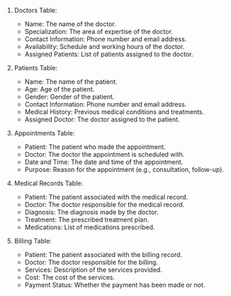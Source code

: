
1. Doctors Table:
   - Name: The name of the doctor.
   - Specialization: The area of expertise of the doctor.
   - Contact Information: Phone number and email address.
   - Availability: Schedule and working hours of the doctor.
   - Assigned Patients: List of patients assigned to the doctor.

2. Patients Table:
   - Name: The name of the patient.
   - Age: Age of the patient.
   - Gender: Gender of the patient.
   - Contact Information: Phone number and email address.
   - Medical History: Previous medical conditions and treatments.
   - Assigned Doctor: The doctor assigned to the patient.

3. Appointments Table:
   - Patient: The patient who made the appointment.
   - Doctor: The doctor the appointment is scheduled with.
   - Date and Time: The date and time of the appointment.
   - Purpose: Reason for the appointment (e.g., consultation, follow-up).

4. Medical Records Table:
   - Patient: The patient associated with the medical record.
   - Doctor: The doctor responsible for the medical record.
   - Diagnosis: The diagnosis made by the doctor.
   - Treatment: The prescribed treatment plan.
   - Medications: List of medications prescribed.

5. Billing Table:
   - Patient: The patient associated with the billing record.
   - Doctor: The doctor responsible for the billing.
   - Services: Description of the services provided.
   - Cost: The cost of the services.
   - Payment Status: Whether the payment has been made or not.

